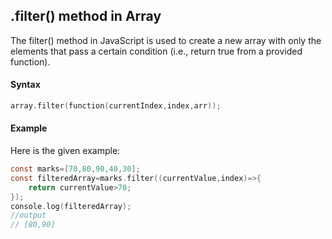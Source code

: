 ## .filter() method in Array
The filter() method in JavaScript is used to create a new array with only the elements that pass a certain condition (i.e., return true from a provided function).

#### Syntax
```c
array.filter(function(currentIndex,index,arr));
```

#### Example
Here is the given example:
```c
const marks=[70,80,90,40,30];
const filteredArray=marks.filter((currentValue,index)=>{
    return currentValue>70;
});
console.log(filteredArray);
//output 
// [80,90]
```



